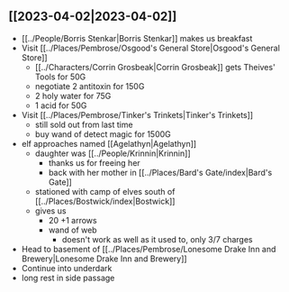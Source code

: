 ## [[2023-04-02|2023-04-02]]
- [[../People/Borris Stenkar|Borris Stenkar]] makes us breakfast
- Visit [[../Places/Pembrose/Osgood's General Store|Osgood's General Store]]
	- [[../Characters/Corrin Grosbeak|Corrin Grosbeak]] gets Theives' Tools for 50G
	- negotiate 2 antitoxin for 150G
	- 2 holy water for 75G
	- 1 acid for 50G
- Visit [[../Places/Pembrose/Tinker's Trinkets|Tinker's Trinkets]]
	- still sold out from last time
	- buy wand of detect magic for 1500G
- elf approaches named [[Agelathyn|Agelathyn]]
	- daughter was [[../People/Krinnin|Krinnin]]
		- thanks us for freeing her
		- back with her mother in [[../Places/Bard's Gate/index|Bard's Gate]]
	- stationed with camp of elves south of [[../Places/Bostwick/index|Bostwick]]
	- gives us
		- 20 +1 arrows
		- wand of web
			- doesn't work as well as it used to, only 3/7 charges
- Head to basement of [[../Places/Pembrose/Lonesome Drake Inn and Brewery|Lonesome Drake Inn and Brewery]]
- Continue into underdark
- long rest in side passage
